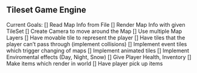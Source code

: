 Tileset Game Engine
----------------------------------------------
Current Goals:
[] Read Map Info from File 
[] Render Map Info with given TileSet 
[] Create Camera to move around the Map 
[] Use multiple Map Layers 
[] Have movable tile to represent the player 
[] Have tiles that the player can’t pass through (implement collisions) 
[] Implement event tiles which trigger changing of maps
[] Implement animated tiles 
[] Implement Enviromental effects (Day, Night, Snow) 
[] Give Player Health, Inventory
[] Make items which render in world
[] Have player pick up items
